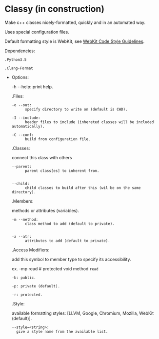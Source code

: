 # Classy (in construction)

Make c++ classes nicely-formatted, quickly and in an automated way.

Uses special configuration files.

Default formatting style is WebKit, see [WebKit Code Style Guidelines](webkit.org/code-style-guidelines).

Dependencies:

    .Python3.5
    
    .Clang-Format

* Options:


  -h --help: 
        print help.
        
        
  .Files:
  
      -o --out: 
            specify directory to write on (default is CWD).

      -I --include:
            header files to include (inhereted classes will be included automatically).
            
      -C --conf:
            build from configuration file.
            
            
  .Classes:
  
    connect this class with others
  
      --parent: 
            parent class[es] to inherent from.


      --child:
            child classes to build after this (wil be on the same directory).
            
  .Members:
  
    methods or attributes (variables).
  
      -m --method:
            class method to add (default to private).


      -a --atr:
            attributes to add (default to private).
            
            
  .Access Modifiers:
  
    add this symbol to member type to specify its accessibility.
    
    ex. -mp read # protected void method `read`
  
  
      -b: public.
      
      -p: private (default).
      
      -r: protected.
      
   .Style:
   
    available formatting styles: [LLVM, Google, Chromium, Mozilla, WebKit (default)].
      
      --style=<string>:
        give a style name from the available list.
        
        

